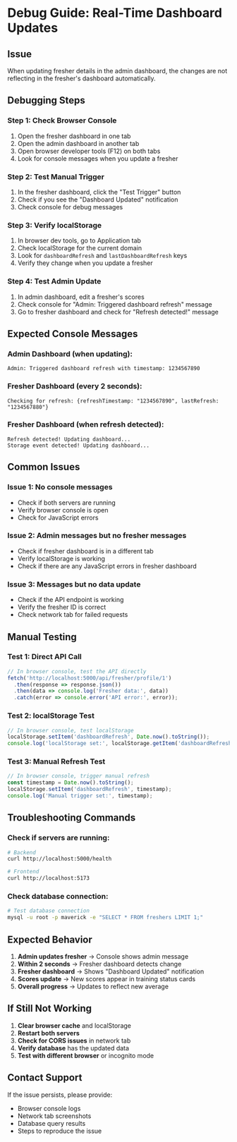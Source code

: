 # Debug Guide: Real-Time Dashboard Updates

## Issue
When updating fresher details in the admin dashboard, the changes are not reflecting in the fresher's dashboard automatically.

## Debugging Steps

### Step 1: Check Browser Console
1. Open the fresher dashboard in one tab
2. Open the admin dashboard in another tab
3. Open browser developer tools (F12) on both tabs
4. Look for console messages when you update a fresher

### Step 2: Test Manual Trigger
1. In the fresher dashboard, click the "Test Trigger" button
2. Check if you see the "Dashboard Updated" notification
3. Check console for debug messages

### Step 3: Verify localStorage
1. In browser dev tools, go to Application tab
2. Check localStorage for the current domain
3. Look for `dashboardRefresh` and `lastDashboardRefresh` keys
4. Verify they change when you update a fresher

### Step 4: Test Admin Update
1. In admin dashboard, edit a fresher's scores
2. Check console for "Admin: Triggered dashboard refresh" message
3. Go to fresher dashboard and check for "Refresh detected!" message

## Expected Console Messages

### Admin Dashboard (when updating):
```
Admin: Triggered dashboard refresh with timestamp: 1234567890
```

### Fresher Dashboard (every 2 seconds):
```
Checking for refresh: {refreshTimestamp: "1234567890", lastRefresh: "1234567880"}
```

### Fresher Dashboard (when refresh detected):
```
Refresh detected! Updating dashboard...
Storage event detected! Updating dashboard...
```

## Common Issues

### Issue 1: No console messages
- Check if both servers are running
- Verify browser console is open
- Check for JavaScript errors

### Issue 2: Admin messages but no fresher messages
- Check if fresher dashboard is in a different tab
- Verify localStorage is working
- Check if there are any JavaScript errors in fresher dashboard

### Issue 3: Messages but no data update
- Check if the API endpoint is working
- Verify the fresher ID is correct
- Check network tab for failed requests

## Manual Testing

### Test 1: Direct API Call
```javascript
// In browser console, test the API directly
fetch('http://localhost:5000/api/fresher/profile/1')
  .then(response => response.json())
  .then(data => console.log('Fresher data:', data))
  .catch(error => console.error('API error:', error));
```

### Test 2: localStorage Test
```javascript
// In browser console, test localStorage
localStorage.setItem('dashboardRefresh', Date.now().toString());
console.log('localStorage set:', localStorage.getItem('dashboardRefresh'));
```

### Test 3: Manual Refresh Test
```javascript
// In browser console, trigger manual refresh
const timestamp = Date.now().toString();
localStorage.setItem('dashboardRefresh', timestamp);
console.log('Manual trigger set:', timestamp);
```

## Troubleshooting Commands

### Check if servers are running:
```bash
# Backend
curl http://localhost:5000/health

# Frontend
curl http://localhost:5173
```

### Check database connection:
```bash
# Test database connection
mysql -u root -p maverick -e "SELECT * FROM freshers LIMIT 1;"
```

## Expected Behavior

1. **Admin updates fresher** → Console shows admin message
2. **Within 2 seconds** → Fresher dashboard detects change
3. **Fresher dashboard** → Shows "Dashboard Updated" notification
4. **Scores update** → New scores appear in training status cards
5. **Overall progress** → Updates to reflect new average

## If Still Not Working

1. **Clear browser cache** and localStorage
2. **Restart both servers**
3. **Check for CORS issues** in network tab
4. **Verify database** has the updated data
5. **Test with different browser** or incognito mode

## Contact Support

If the issue persists, please provide:
- Browser console logs
- Network tab screenshots
- Database query results
- Steps to reproduce the issue 